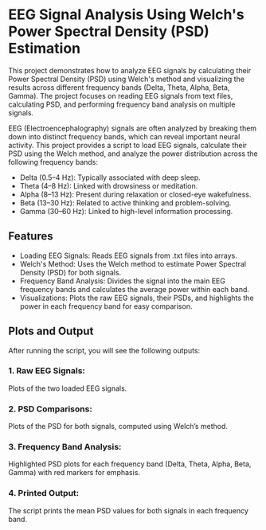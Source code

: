 # EEG Signal Analysis Using Welch's Power Spectral Density (PSD) Estimation
This project demonstrates how to analyze EEG signals by calculating their Power Spectral Density (PSD) using Welch's method and visualizing the results across different frequency bands (Delta, Theta, Alpha, Beta, Gamma). The project focuses on reading EEG signals from text files, calculating PSD, and performing frequency band analysis on multiple signals.

EEG (Electroencephalography) signals are often analyzed by breaking them down into distinct frequency bands, which can reveal important neural activity. This project provides a script to load EEG signals, calculate their PSD using the Welch method, and analyze the power distribution across the following frequency bands:

- Delta (0.5–4 Hz): Typically associated with deep sleep.
- Theta (4–8 Hz): Linked with drowsiness or meditation.
- Alpha (8–13 Hz): Present during relaxation or closed-eye wakefulness.
- Beta (13–30 Hz): Related to active thinking and problem-solving.
- Gamma (30–60 Hz): Linked to high-level information processing.

## Features
- Loading EEG Signals: Reads EEG signals from .txt files into arrays.
- Welch's Method: Uses the Welch method to estimate Power Spectral Density (PSD) for both signals.
- Frequency Band Analysis: Divides the signal into the main EEG frequency bands and calculates the average power within each band.
- Visualizations: Plots the raw EEG signals, their PSDs, and highlights the power in each frequency band for easy comparison.


## Plots and Output
After running the script, you will see the following outputs:

### 1. Raw EEG Signals:
Plots of the two loaded EEG signals.

### 2. PSD Comparisons:
Plots of the PSD for both signals, computed using Welch’s method.

### 3. Frequency Band Analysis:
Highlighted PSD plots for each frequency band (Delta, Theta, Alpha, Beta, Gamma) with red markers for emphasis.

### 4. Printed Output:
The script prints the mean PSD values for both signals in each frequency band.
